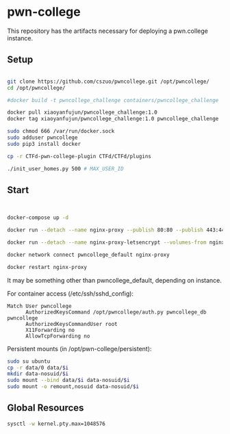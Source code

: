 # pwn-college

This repository has the artifacts necessary for deploying a pwn.college instance.

## Setup

```bash

git clone https://github.com/cszuo/pwncollege.git /opt/pwncollege/
cd /opt/pwncollege/

#docker build -t pwncollege_challenge containers/pwncollege_challenge

docker pull xiaoyanfujun/pwncollege_challenge:1.0
docker tag xiaoyanfujun/pwncollege_challenge:1.0 pwncollege_challenge

sudo chmod 666 /var/run/docker.sock
sudo adduser pwncollege
sudo pip3 install docker

cp -r CTFd-pwn-college-plugin CTFd/CTFd/plugins

./init_user_homes.py 500 # MAX_USER_ID
```

## Start

```bash


docker-compose up -d

docker run --detach --name nginx-proxy --publish 80:80 --publish 443:443 --volume /etc/nginx/certs --volume `pwd`/conf/nginx/vhost.d:/etc/nginx/vhost.d --volume /usr/share/nginx/html --volume /var/run/docker.sock:/tmp/docker.sock:ro jwilder/nginx-proxy

docker run --detach --name nginx-proxy-letsencrypt --volumes-from nginx-proxy --volume /var/run/docker.sock:/var/run/docker.sock:ro --env "DEFAULT_EMAIL=example@example.com" jrcs/letsencrypt-nginx-proxy-companion

docker network connect pwncollege_default nginx-proxy

docker restart nginx-proxy

```

It may be something other than pwncollege_default, depending on instance.

For container access (/etc/ssh/sshd_config):
```
Match User pwncollege
      AuthorizedKeysCommand /opt/pwncollege/auth.py pwncollege_db pwncollege
      AuthorizedKeysCommandUser root
      X11Forwarding no
      AllowTcpForwarding no
```

Persistent mounts (in /opt/pwn-college/persistent):
```bash
sudo su ubuntu
cp -r data/0 data/$i
mkdir data-nosuid/$i
sudo mount --bind data/$i data-nosuid/$i
sudo mount -o remount,nosuid data-nosuid/$i
```

## Global Resources

```sh
sysctl -w kernel.pty.max=1048576
```

